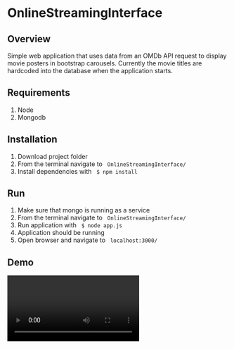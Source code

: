 # OnlineStreamingInterface

## Overview
Simple web application that uses data from an OMDb API request to display
movie posters in bootstrap carousels. Currently the movie titles are
hardcoded into the database when the application starts.

## Requirements
1. Node
2. Mongodb

## Installation
1. Download project folder
2. From the terminal navigate to <code> OnlineStreamingInterface/ </code>
3. Install dependencies with <code> $ npm install </code>
      
## Run
1. Make sure that mongo is running as a service
2. From the terminal navigate to <code> OnlineStreamingInterface/ </code>
3. Run application with <code> $ node app.js </code>
4. Application should be running
5. Open browser and navigate to <code> localhost:3000/ </code>

## Demo
![](https://github.com/mjconly/OnlineStreamingInterface/blob/master/demo/interface_demo.webm)
